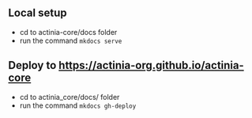 ## Local setup

- cd to actinia-core/docs folder
- run the command `mkdocs serve`

## Deploy to https://actinia-org.github.io/actinia-core

- cd to actinia_core/docs/ folder
- run the command `mkdocs gh-deploy`
